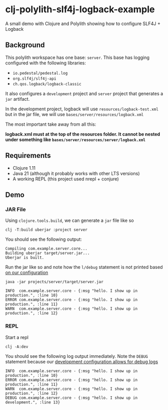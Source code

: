 # clj-polylith-slf4j-logback-example
A small demo with Clojure and Polylith showing how to configure SLF4J + Logback


## Background

This polylith workspace has one base: `server`. This base has logging configured with the following libraries:

- `io.pedestal/pedestal.log`
- `org.slf4j/slf4j-api`
- `ch.qos.logback/logback-classic`

It also configures a `development` project and `server` project that generates a `jar` artifact.

In the development project, logback will use `resources/logback-test.xml` but in the jar file, we will use `bases/server/resources/logback.xml`

The most important take away from all this:

**logback.xml must at the top of the resources folder. It cannot be nested under something like `bases/server/resources/server/logback.xml`**


## Requirements

- Clojure 1.11
- Java 21 (although it probably works with other LTS versions)
- A working REPL (this project used nrepl + conjure)


## Demo

### JAR File

Using `clojure.tools.build`, we can generate a `jar` file like so


```
clj -T:build uberjar :project server
```

You should see the following output:

```
Compiling com.example.server.core...
Building uberjar target/server.jar...
Uberjar is built.
```

Run the jar like so and note how the `l/debug` statement is not printed based [on our configuration](https://github.com/bryanmikaelian/clj-polylith-slf4j-logback-example/blob/main/bases/server/resources/logback.xml#L9)

```
java -jar projects/server/target/server.jar
````

```
INFO  com.example.server.core - {:msg "hello. I show up in production.", :line 10}
ERROR com.example.server.core - {:msg "hello. I show up in production.", :line 11}
WARN  com.example.server.core - {:msg "hello. I show up in production.", :line 12}
```


### REPL
Start a repl

```
clj -A:dev
```

You should see the following log output immediately. Note the `DEBUG` statement because our [development configuration allows for debug logs](https://github.com/bryanmikaelian/clj-polylith-slf4j-logback-example/blob/main/development/resources/logback-test.xml)

```
INFO  com.example.server.core - {:msg "hello. I show up in production.", :line 10}
ERROR com.example.server.core - {:msg "hello. I show up in production.", :line 11}
WARN  com.example.server.core - {:msg "hello. I show up in production.", :line 12}
DEBUG com.example.server.core - {:msg "hello. I show up in development.", :line 13}
```

